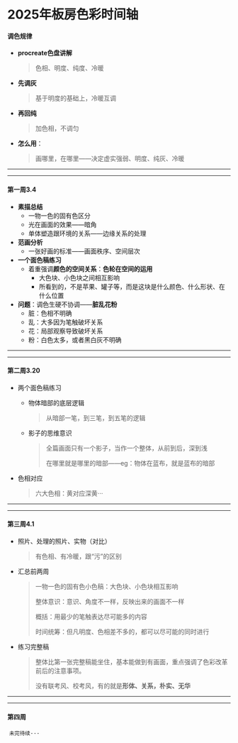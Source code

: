 # 2025年板房色彩时间轴

#### 调色规律

- **procreate色盘讲解**

  > 色相、明度、纯度、冷暖

- **先调灰**

  > 基于明度的基础上，冷暖互调

- **再回纯**

  > 加色相，不调匀

- **怎么用**：

  > 画哪里，在哪里——决定虚实强弱、明度、纯灰、冷暖

---

---

#### 第一周3.4

- **素描总结**
  - 一物一色的固有色区分
  - 光在画面的效果——暗角
  - 单体塑造跟环境的关系——边缘关系的处理
- **范画分析**
  - 一张好画的标准——画面秩序、空间层次
- **一个面色稿练习**
  - 着重强调**颜色的空间关系**：**色轮在空间的运用**
    - 大色块、小色块之间相互影响
    - 所看到的，不是苹果、罐子等，而是这块是什么颜色、什么形状、在什么位置
- **问题**：调色生硬不协调——**脏乱花粉**
  - 脏：色相不明确
  - 乱：大多因为笔触破坏关系
  - 花：局部观察导致破坏关系
  - 粉：白色太多，或者黑白灰不明确

---

---

#### 第二周3.20

- 两个面色稿练习

  - 物体暗部的底层逻辑

    > 从暗部一笔，到三笔，到五笔的逻辑

  - 影子的思维意识

    > 全篇画面只有一个影子，当作一个整体，从前到后，深到浅
    >
    > 在哪里就是哪里的暗部——eg：物体在蓝布，就是蓝布的暗部

- 色相对应

  > 六大色相：黄对应深黄···

---

---

#### 第三周4.1

- 照片、处理的照片、实物（对比）

  > 有色相、有冷暖，跟“污”的区别

- 汇总前两周

  > 一物一色的固有色小色稿：大色块、小色块相互影响
  >
  > 整体意识：意识、角度不一样，反映出来的画面不一样
  >
  > 概括：用最少的笔触表达尽可能多的内容
  >
  > 时间统筹：但凡明度、色相差不多的，都可以尽可能的同时进行

- 练习完整稿

  > 整体比第一张完整稿能坐住，基本能做到有画面，重点强调了色彩改革前后的注意事项。
  >
  > 没有联考风、校考风，有的就是**形体、关系，朴实、无华**

---

----

#### 第四周







​               					     `未完待续···`
